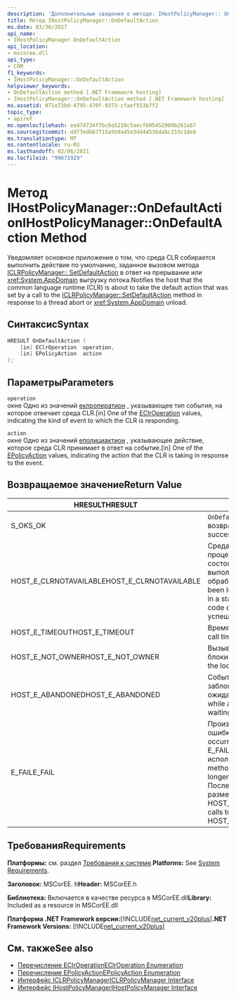 ```yaml
---
description: 'Дополнительные сведения о методе: IHostPolicyManager:: OnDefaultAction'
title: Метод IHostPolicyManager::OnDefaultAction
ms.date: 03/30/2017
api_name:
- IHostPolicyManager.OnDefaultAction
api_location:
- mscoree.dll
api_type:
- COM
f1_keywords:
- IHostPolicyManager::OnDefaultAction
helpviewer_keywords:
- OnDefaultAction method [.NET Framework hosting]
- IHostPolicyManager::OnDefaultAction method [.NET Framework hosting]
ms.assetid: 071e73bd-4795-470f-9373-cfaef553b7f2
topic_type:
- apiref
ms.openlocfilehash: ea474734f7bc0a5210c5aecf605452909b261a87
ms.sourcegitcommit: ddf7edb67715a5b9a45e3dd44536dabc153c1de0
ms.translationtype: MT
ms.contentlocale: ru-RU
ms.lasthandoff: 02/06/2021
ms.locfileid: "99671929"
---
```

# <a name="ihostpolicymanagerondefaultaction-method"></a><span data-ttu-id="39740-103">Метод IHostPolicyManager::OnDefaultAction</span><span class="sxs-lookup"><span data-stu-id="39740-103">IHostPolicyManager::OnDefaultAction Method</span></span>

<span data-ttu-id="39740-104">Уведомляет основное приложение о том, что среда CLR собирается выполнить действие по умолчанию, заданное вызовом метода [ICLRPolicyManager:: SetDefaultAction](iclrpolicymanager-setdefaultaction-method.md) в ответ на прерывание или <xref:System.AppDomain> выгрузку потока.</span><span class="sxs-lookup"><span data-stu-id="39740-104">Notifies the host that the common language runtime (CLR) is about to take the default action that was set by a call to the [ICLRPolicyManager::SetDefaultAction](iclrpolicymanager-setdefaultaction-method.md) method in response to a thread abort or <xref:System.AppDomain> unload.</span></span>  
  
## <a name="syntax"></a><span data-ttu-id="39740-105">Синтаксис</span><span class="sxs-lookup"><span data-stu-id="39740-105">Syntax</span></span>  
  
```cpp  
HRESULT OnDefaultAction (  
    [in] EClrOperation  operation,
    [in] EPolicyAction  action  
);  
```  
  
## <a name="parameters"></a><span data-ttu-id="39740-106">Параметры</span><span class="sxs-lookup"><span data-stu-id="39740-106">Parameters</span></span>  

 `operation`  
 <span data-ttu-id="39740-107">окне Одно из значений [еклроператион](eclroperation-enumeration.md) , указывающее тип события, на которое отвечает среда CLR.</span><span class="sxs-lookup"><span data-stu-id="39740-107">[in] One of the [EClrOperation](eclroperation-enumeration.md) values, indicating the kind of event to which the CLR is responding.</span></span>  
  
 `action`  
 <span data-ttu-id="39740-108">окне Одно из значений [еполициактион](epolicyaction-enumeration.md) , указывающее действие, которое среда CLR принимает в ответ на событие.</span><span class="sxs-lookup"><span data-stu-id="39740-108">[in] One of the [EPolicyAction](epolicyaction-enumeration.md) values, indicating the action that the CLR is taking in response to the event.</span></span>  
  
## <a name="return-value"></a><span data-ttu-id="39740-109">Возвращаемое значение</span><span class="sxs-lookup"><span data-stu-id="39740-109">Return Value</span></span>  
  
|<span data-ttu-id="39740-110">HRESULT</span><span class="sxs-lookup"><span data-stu-id="39740-110">HRESULT</span></span>|<span data-ttu-id="39740-111">Описание:</span><span class="sxs-lookup"><span data-stu-id="39740-111">Description</span></span>|  
|-------------|-----------------|  
|<span data-ttu-id="39740-112">S_OK</span><span class="sxs-lookup"><span data-stu-id="39740-112">S_OK</span></span>|<span data-ttu-id="39740-113">`OnDefaultAction` успешно возвращено.</span><span class="sxs-lookup"><span data-stu-id="39740-113">`OnDefaultAction` returned successfully.</span></span>|  
|<span data-ttu-id="39740-114">HOST_E_CLRNOTAVAILABLE</span><span class="sxs-lookup"><span data-stu-id="39740-114">HOST_E_CLRNOTAVAILABLE</span></span>|<span data-ttu-id="39740-115">Среда CLR не была загружена в процесс, или среда CLR находится в состоянии, в котором она не может выполнить управляемый код или обработать вызов.</span><span class="sxs-lookup"><span data-stu-id="39740-115">The CLR has not been loaded into a process, or the CLR is in a state in which it cannot run managed code or process the call.</span></span> <span data-ttu-id="39740-116">успешность</span><span class="sxs-lookup"><span data-stu-id="39740-116">successfully</span></span>|  
|<span data-ttu-id="39740-117">HOST_E_TIMEOUT</span><span class="sxs-lookup"><span data-stu-id="39740-117">HOST_E_TIMEOUT</span></span>|<span data-ttu-id="39740-118">Время ожидания вызова истекло.</span><span class="sxs-lookup"><span data-stu-id="39740-118">The call timed out.</span></span>|  
|<span data-ttu-id="39740-119">HOST_E_NOT_OWNER</span><span class="sxs-lookup"><span data-stu-id="39740-119">HOST_E_NOT_OWNER</span></span>|<span data-ttu-id="39740-120">Вызывающий объект не владеет блокировкой.</span><span class="sxs-lookup"><span data-stu-id="39740-120">The caller does not own the lock.</span></span>|  
|<span data-ttu-id="39740-121">HOST_E_ABANDONED</span><span class="sxs-lookup"><span data-stu-id="39740-121">HOST_E_ABANDONED</span></span>|<span data-ttu-id="39740-122">Событие было отменено, пока заблокированный поток или волокно ожидают его.</span><span class="sxs-lookup"><span data-stu-id="39740-122">An event was canceled while a blocked thread or fiber was waiting on it.</span></span>|  
|<span data-ttu-id="39740-123">E_FAIL</span><span class="sxs-lookup"><span data-stu-id="39740-123">E_FAIL</span></span>|<span data-ttu-id="39740-124">Произошла неизвестная фатальная ошибка.</span><span class="sxs-lookup"><span data-stu-id="39740-124">An unknown catastrophic failure occurred.</span></span> <span data-ttu-id="39740-125">Когда метод возвращает E_FAIL, среда CLR больше не может использоваться в процессе.</span><span class="sxs-lookup"><span data-stu-id="39740-125">When a method returns E_FAIL, the CLR is no longer usable within the process.</span></span> <span data-ttu-id="39740-126">Последующие вызовы методов размещения возвращают HOST_E_CLRNOTAVAILABLE.</span><span class="sxs-lookup"><span data-stu-id="39740-126">Subsequent calls to hosting methods return HOST_E_CLRNOTAVAILABLE.</span></span>|  
  
## <a name="requirements"></a><span data-ttu-id="39740-127">Требования</span><span class="sxs-lookup"><span data-stu-id="39740-127">Requirements</span></span>  

 <span data-ttu-id="39740-128">**Платформы:** см. раздел [Требования к системе](../../get-started/system-requirements.md).</span><span class="sxs-lookup"><span data-stu-id="39740-128">**Platforms:** See [System Requirements](../../get-started/system-requirements.md).</span></span>  
  
 <span data-ttu-id="39740-129">**Заголовок:** MSCorEE. h</span><span class="sxs-lookup"><span data-stu-id="39740-129">**Header:** MSCorEE.h</span></span>  
  
 <span data-ttu-id="39740-130">**Библиотека:** Включается в качестве ресурса в MSCorEE.dll</span><span class="sxs-lookup"><span data-stu-id="39740-130">**Library:** Included as a resource in MSCorEE.dll</span></span>  
  
 <span data-ttu-id="39740-131">**Платформа .NET Framework версии:**[!INCLUDE[net_current_v20plus](../../../../includes/net-current-v20plus-md.md)]</span><span class="sxs-lookup"><span data-stu-id="39740-131">**.NET Framework Versions:** [!INCLUDE[net_current_v20plus](../../../../includes/net-current-v20plus-md.md)]</span></span>  
  
## <a name="see-also"></a><span data-ttu-id="39740-132">См. также</span><span class="sxs-lookup"><span data-stu-id="39740-132">See also</span></span>

- [<span data-ttu-id="39740-133">Перечисление EClrOperation</span><span class="sxs-lookup"><span data-stu-id="39740-133">EClrOperation Enumeration</span></span>](eclroperation-enumeration.md)
- [<span data-ttu-id="39740-134">Перечисление EPolicyAction</span><span class="sxs-lookup"><span data-stu-id="39740-134">EPolicyAction Enumeration</span></span>](epolicyaction-enumeration.md)
- [<span data-ttu-id="39740-135">Интерфейс ICLRPolicyManager</span><span class="sxs-lookup"><span data-stu-id="39740-135">ICLRPolicyManager Interface</span></span>](iclrpolicymanager-interface.md)
- [<span data-ttu-id="39740-136">Интерфейс IHostPolicyManager</span><span class="sxs-lookup"><span data-stu-id="39740-136">IHostPolicyManager Interface</span></span>](ihostpolicymanager-interface.md)
